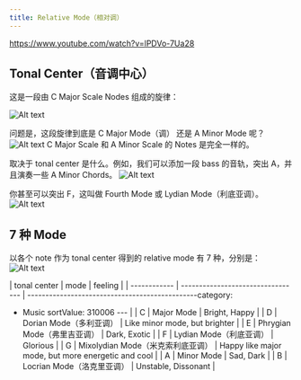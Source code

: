 ```yaml
---
title: Relative Mode（相对调）
---
```


https://www.youtube.com/watch?v=lPDVo-7Ua28

## Tonal Center（音调中心）

这是一段由 C Major Scale Nodes 组成的旋律：

![Alt text](image.png)

问题是，这段旋律到底是 C Major Mode（调） 还是 A Minor Mode 呢？
![Alt text](image-1.png)
C Major Scale 和 A Minor Scale 的 Notes 是完全一样的。

取决于 tonal center 是什么。例如，我们可以添加一段 bass 的音轨，突出 A，并且演奏一些 A Minor Chords。
![Alt text](image-2.png)

你甚至可以突出 F，这叫做 Fourth Mode 或 Lydian Mode（利底亚调）。
![Alt text](image-3.png)

## 7 种 Mode

以各个 note 作为 tonal center 得到的 relative mode 有 7 种，分别是：
![Alt text](image-4.png)

| tonal center | mode                              | feeling                                            |
| ------------ | --------------------------------- | -----------------------------------------------category:
 - Music
sortValue: 310006
--- |
| C            | Major Mode                        | Bright, Happy                                      |
| D            | Dorian Mode（多利亚调）           | Like minor mode, but brighter                      |
| E            | Phrygian Mode（弗里吉亚调）       | Dark, Exotic                                       |
| F            | Lydian Mode（利底亚调）           | Glorious                                           |
| G            | Mixolydian Mode（米克索利底亚调） | Happy like major mode, but more energetic and cool |
| A            | Minor Mode                        | Sad, Dark                                          |
| B            | Locrian Mode（洛克里亚调）        | Unstable, Dissonant                                |

